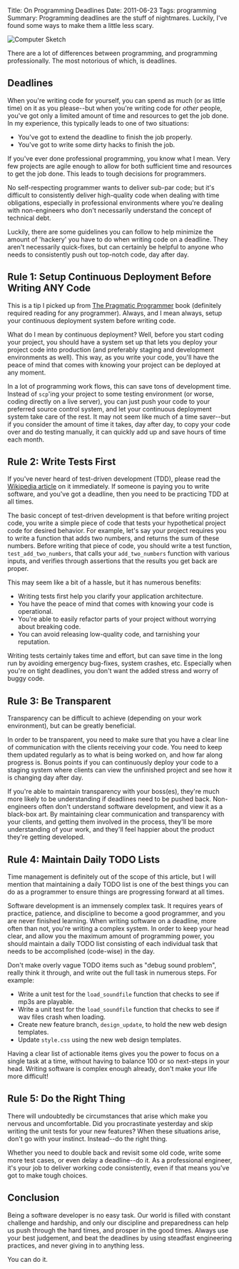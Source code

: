 Title: On Programming Deadlines
Date: 2011-06-23
Tags: programming
Summary:
    Programming deadlines are the stuff of nightmares.  Luckily, I've found some
    ways to make them a little less scary.


![Computer Sketch][]


There are a lot of differences between programming, and programming
professionally.  The most notorious of which, is deadlines.


## Deadlines

When you're writing code for yourself, you can spend as much (or as little
time) on it as you please--but when you're writing code for *other* people,
you've got only a limited amount of time and resources to get the job done.
In my experience, this typically leads to one of two situations:

-   You've got to extend the deadline to finish the job properly.
-   You've got to write some dirty hacks to finish the job.

If you've ever done professional programming, you know what I mean.  Very few
projects are agile enough to allow for both sufficient time and resources to
get the job done.  This leads to tough decisions for programmers.

No self-respecting programmer wants to deliver sub-par code; but it's difficult
to consistently deliver high-quality code when dealing with time obligations,
especially in professional environments where you're dealing with non-engineers
who don't necessarily understand the concept of technical debt.

Luckily, there are some guidelines you can follow to help minimize the amount
of 'hackery' you have to do when writing code on a deadline.  They aren't
necessarily quick-fixes, but can certainly be helpful to anyone who needs to
consistently push out top-notch code, day after day.


## Rule 1: Setup Continuous Deployment Before Writing ANY Code

This is a tip I picked up from [The Pragmatic Programmer][] book (definitely
required reading for any programmer).  Always, and I mean always, setup your
continuous deployment system before writing code.

What do I mean by continuous deployment?  Well, before you start coding your
project, you should have a system set up that lets you deploy your project code
into production (and preferably staging and development environments as well).
This way, as you write your code, you'll have the peace of mind that comes with
knowing your project can be deployed at any moment.

In a lot of programming work flows, this can save tons of development time.
Instead of `scp`'ing your project to some testing environment (or worse, coding
directly on a live server), you can just push your code to your preferred
source control system, and let your continuous deployment system take care of
the rest.  It may not seem like much of a time saver--but if you consider the
amount of time it takes, day after day, to copy your code over and do testing
manually, it can quickly add up and save hours of time each month.


## Rule 2: Write Tests First

If you've never heard of test-driven development (TDD), please read the
[Wikipedia article][] on it immediately.  If someone is paying you to write
software, and you've got a deadline, then you need to be practicing TDD at all
times.

The basic concept of test-driven development is that before writing project
code, you write a simple piece of code that tests your hypothetical project
code for desired behavior.  For example, let's say your project requires you to
write a function that adds two numbers, and returns the sum of these numbers.
Before writing that piece of code, you should write a test function,
`test_add_two_numbers`, that calls your `add_two_numbers` function with various
inputs, and verifies through assertions that the results you get back are
proper.

This may seem like a bit of a hassle, but it has numerous benefits:

-   Writing tests first help you clarify your application architecture.
-   You have the peace of mind that comes with knowing your code is
    operational.
-   You're able to easily refactor parts of your project without worrying about
    breaking code.
-   You can avoid releasing low-quality code, and tarnishing your reputation.

Writing tests certainly takes time and effort, but can save time in the long
run by avoiding emergency bug-fixes, system crashes, etc.  Especially when
you're on tight deadlines, you don't want the added stress and worry of buggy
code.


## Rule 3: Be Transparent

Transparency can be difficult to achieve (depending on your work environment),
but can be greatly beneficial.

In order to be transparent, you need to make sure that you have a clear line of
communication with the clients receiving your code.  You need to keep them
updated regularly as to what is being worked on, and how far along progress is.
Bonus points if you can continuously deploy your code to a staging system where
clients can view the unfinished project and see how it is changing day after
day.

If you're able to maintain transparency with your boss(es), they're much more
likely to be understanding if deadlines need to be pushed back.  Non-engineers
often don't understand software development, and view it as a black-box art.
By maintaining clear communication and transparency with your clients, and
getting them involved in the process, they'll be more understanding of your
work, and they'll feel happier about the product they're getting developed.


## Rule 4: Maintain Daily TODO Lists

Time management is definitely out of the scope of this article, but I will
mention that maintaining a daily TODO list is one of the best things you can do
as a programmer to ensure things are progressing forward at all times.

Software development is an immensely complex task.  It requires years of
practice, patience, and discipline to become a good programmer, and you are
never finished learning.  When writing software on a deadline, more often than
not, you're writing a complex system.  In order to keep your head clear, and
allow you the maximum amount of programming power, you should maintain a daily
TODO list consisting of each individual task that needs to be accomplished
(code-wise) in the day.

Don't make overly vague TODO items such as "debug sound problem", really think
it through, and write out the full task in numerous steps.  For example:

-   Write a unit test for the `load_soundfile` function that checks to see if
    mp3s are playable.
-   Write a unit test for the `load_soundfile` function that checks to see if
    wav files crash when loading.
-   Create new feature branch, `design_update`, to hold the new web design
    templates.
-   Update `style.css` using the new web design templates.

Having a clear list of actionable items gives you the power to focus on a
single task at a time, without having to balance 100 or so next-steps in your
head.  Writing software is complex enough already, don't make your life more
difficult!


## Rule 5: Do the Right Thing

There will undoubtedly be circumstances that arise which make you nervous and
uncomfortable.  Did you procrastinate yesterday and skip writing the unit tests
for your new features?  When these situations arise, don't go with your
instinct.  Instead--do the right thing.

Whether you need to double back and revisit some old code, write some more test
cases, or even delay a deadline--do it.  As a professional engineer, it's your
job to deliver working code consistently, even if that means you've got to make
tough choices.


## Conclusion

Being a software developer is no easy task.  Our world is filled with constant
challenge and hardship, and only our discipline and preparedness can help us
push through the hard times, and prosper in the good times.  Always use your
best judgement, and beat the deadlines by using steadfast engineering
practices, and never giving in to anything less.

You can do it.


  [Computer Sketch]: {filename}/images/2011/computer-sketch.png "Computer Sketch"
  [The Pragmatic Programmer]: http://www.amazon.com/gp/product/020161622X/ref=as_li_ss_tl?ie=UTF8&camp=1789&creative=390957&creativeASIN=020161622X&linkCode=as2&tag=rdegges-20 "The Pragmatic Programmer"
  [Wikipedia article]: http://en.wikipedia.org/wiki/Test-driven_development "test-driven Development Wiki"
